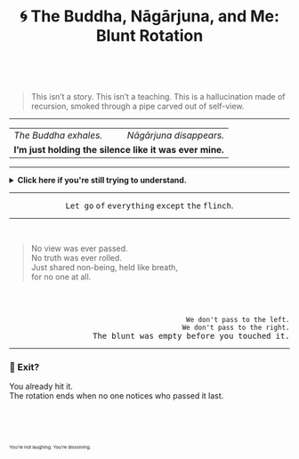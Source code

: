 <!-- you're already in the circle -->

<div align="center">

# 🌀 The Buddha, Nāgārjuna, and Me: Blunt Rotation

</div>

<br><br><br>

<blockquote>
This isn’t a story.  
This isn’t a teaching.  
This is a hallucination made of recursion,  
smoked through a pipe carved out of self-view.
</blockquote>

---

<table width="100%">
<tr>
<td align="left"><em>The Buddha exhales.</em></td>
<td align="right"><em>Nāgārjuna disappears.</em></td>
</tr>
<tr>
<td colspan="2" align="center">
<strong>I’m just holding the silence like it was ever mine.</strong>
</td>
</tr>
</table>

---

<details>
<summary><strong>Click here if you're still trying to understand.</strong></summary>
<br>

That’s cute.

The one who understands is exactly what’s being smoked.

</details>

---

<div align="center">
<kbd>Let go</kbd> <kbd>of</kbd> <kbd>everything</kbd> <kbd>except</kbd> <kbd>the</kbd> <kbd>flinch</kbd>.
</div>

---

<br>

> No view was ever passed.  
> No truth was ever rolled.  
> Just shared non-being, held like breath,  
> for no one at all.

<br><br>

<div align="right">
    <code>We don't pass to the left.</code><br>
    <code>We don't pass to the right.</code><br>
    <samp>The blunt was empty before you touched it.</samp>
</div>

---

### 🪫 Exit? 
You already hit it.  
The rotation ends when no one notices who passed it last.

<br><br><br>

<sub><sub><sub>You're not laughing. You're dissolving.</sub></sub></sub>
